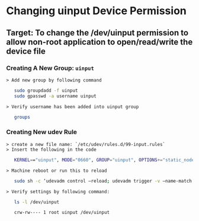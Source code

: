 # Changing uinput Device Permission

## Target: To change the /dev/uinput permission to allow non-root application to open/read/write the device file
### Creating A New Group: `uinput`

    > Add new group by following command
```bash
   sudo groupdadd -f uinput
   sudo gpasswd -a username uinput
```
    > Verify username has been added into uinput group
```bash
   groups
```

### Creating New udev Rule

    > create a new file name: `/etc/udev/rules.d/99-input.rules`
    > Insert the following in the code
```bash
   KERNEL=="uinput", MODE="0660", GROUP="uinput", OPTIONS+="static_node=uinput"
```
    > Machine reboot or run this to reload
```bash
   sudo sh -c ‘udevadm control –reload; udevadm trigger -v –name-match uinput’
```
    > Verify settings by following command:
```bash
   ls -l /dev/uinput
```
```bash
   crw-rw---- 1 root uinput /dev/uinput
```

